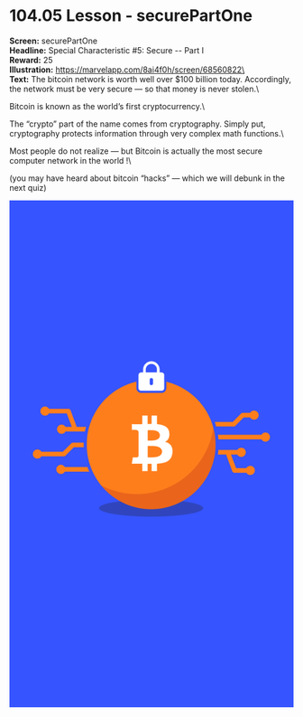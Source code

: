 # 104.05 Lesson - securePartOne

**Screen:** securePartOne\
**Headline:** Special Characteristic #5: Secure -- Part I\
**Reward:** 25\
**Illustration:** https://marvelapp.com/8ai4f0h/screen/68560822\
\
**Text:** The bitcoin network is worth well over $100 billion today. Accordingly, the network must be very secure — so that money is never stolen.\


Bitcoin is known as the world’s first cryptocurrency.\


The “crypto” part of the name comes from cryptography. Simply put, cryptography protects information through very complex math functions.\


Most people do not realize — but Bitcoin is actually the most secure computer network in the world !\


(you may have heard about bitcoin “hacks” — which we will debunk in the next quiz)

![](<../.gitbook/assets/image (9).png>)
